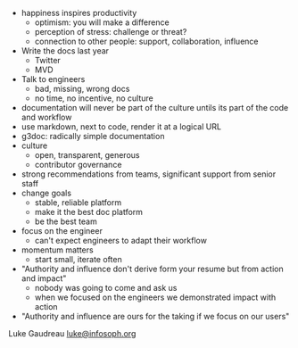 - happiness inspires productivity
    - optimism: you will make a difference
    - perception of stress: challenge or threat?
    - connection to other people: support, collaboration, influence
- Write the docs last year
    - Twitter
    - MVD 
- Talk to engineers
    - bad, missing, wrong docs
    - no time, no incentive, no culture
- documentation will never be part of the culture untils its part of the code and workflow
- use markdown, next to code, render it at a logical URL
- g3doc: radically simple documentation
- culture
    - open, transparent, generous
    - contributor governance
- strong recommendations from teams, significant support from senior staff
- change goals
    - stable, reliable platform
    - make it the best doc platform
    - be the best team 
- focus on the engineer
    - can't expect engineers to adapt their workflow
- momentum matters
    - start small, iterate often 
- "Authority and influence don't derive form your resume but from action and impact"
    - nobody was going to come and ask us 
    - when we focused on the engineers we demonstrated impact with action
- "Authority and influence are ours for the taking if we focus on our users"

Luke Gaudreau <luke@infosoph.org>
